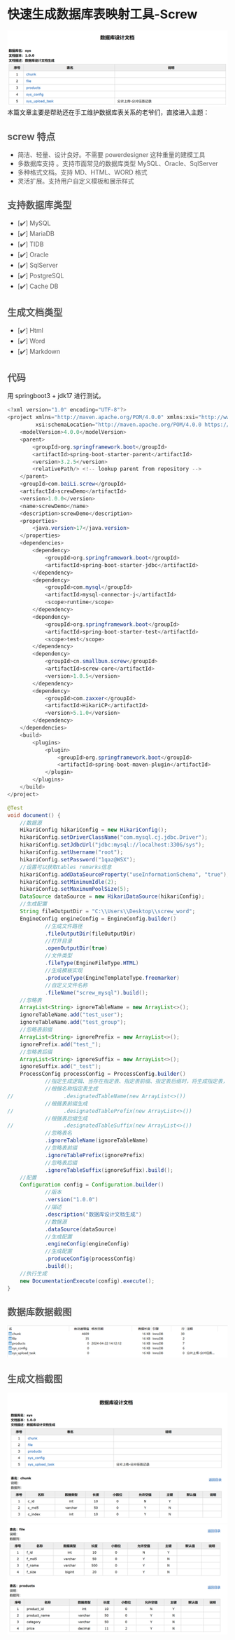 # 快速生成数据库表映射工具-Screw
![1714131876043-8f0c73cb-6200-494a-b159-29cf024dc1a6.png](./img/MyBfGfMEcl03wzvg/1714131876043-8f0c73cb-6200-494a-b159-29cf024dc1a6-838185.png)
本篇文章主要是帮助还在手工维护数据库表关系的老爷们，直接进入主题：
## <font style="color:rgb(89, 89, 89);">screw 特点</font>
+ <font style="color:rgb(89, 89, 89);">简洁、轻量、设计良好。不需要 powerdesigner 这种重量的建模工具</font>
+ <font style="color:rgb(89, 89, 89);">多数据库支持 。支持市面常见的数据库类型 MySQL、Oracle、SqlServer</font>
+ <font style="color:rgb(89, 89, 89);">多种格式文档。支持 MD、HTML、WORD 格式</font>
+ <font style="color:rgb(89, 89, 89);">灵活扩展。支持用户自定义模板和展示样式</font>
## <font style="color:rgb(89, 89, 89);">支持数据库类型</font>
+ <font style="color:rgb(89, 89, 89);">[</font><font style="color:rgb(89, 89, 89);">✔️</font><font style="color:rgb(89, 89, 89);">] MySQL</font>
+ <font style="color:rgb(89, 89, 89);">[</font><font style="color:rgb(89, 89, 89);">✔️</font><font style="color:rgb(89, 89, 89);">] MariaDB</font>
+ <font style="color:rgb(89, 89, 89);">[</font><font style="color:rgb(89, 89, 89);">✔️</font><font style="color:rgb(89, 89, 89);">] TIDB</font>
+ <font style="color:rgb(89, 89, 89);">[</font><font style="color:rgb(89, 89, 89);">✔️</font><font style="color:rgb(89, 89, 89);">] Oracle</font>
+ <font style="color:rgb(89, 89, 89);">[</font><font style="color:rgb(89, 89, 89);">✔️</font><font style="color:rgb(89, 89, 89);">] SqlServer</font>
+ <font style="color:rgb(89, 89, 89);">[</font><font style="color:rgb(89, 89, 89);">✔️</font><font style="color:rgb(89, 89, 89);">] PostgreSQL</font>
+ <font style="color:rgb(89, 89, 89);">[</font><font style="color:rgb(89, 89, 89);">✔️</font><font style="color:rgb(89, 89, 89);">] Cache DB</font>
## <font style="color:rgb(89, 89, 89);">生成文档类型</font>
+ <font style="color:rgb(89, 89, 89);">[</font><font style="color:rgb(89, 89, 89);">✔️</font><font style="color:rgb(89, 89, 89);">] Html</font>
+ <font style="color:rgb(89, 89, 89);">[</font><font style="color:rgb(89, 89, 89);">✔️</font><font style="color:rgb(89, 89, 89);">] Word</font>
+ <font style="color:rgb(89, 89, 89);">[</font><font style="color:rgb(89, 89, 89);">✔️</font><font style="color:rgb(89, 89, 89);">] Markdown</font>
## <font style="color:rgb(89, 89, 89);">代码</font>
用 springboot3 + jdk17 进行测试。
```java
<?xml version="1.0" encoding="UTF-8"?>
<project xmlns="http://maven.apache.org/POM/4.0.0" xmlns:xsi="http://www.w3.org/2001/XMLSchema-instance"
         xsi:schemaLocation="http://maven.apache.org/POM/4.0.0 https://maven.apache.org/xsd/maven-4.0.0.xsd">
    <modelVersion>4.0.0</modelVersion>
    <parent>
        <groupId>org.springframework.boot</groupId>
        <artifactId>spring-boot-starter-parent</artifactId>
        <version>3.2.5</version>
        <relativePath/> <!-- lookup parent from repository -->
    </parent>
    <groupId>com.baiLi.screw</groupId>
    <artifactId>screwDemo</artifactId>
    <version>1.0.0</version>
    <name>screwDemo</name>
    <description>screwDemo</description>
    <properties>
        <java.version>17</java.version>
    </properties>
    <dependencies>
        <dependency>
            <groupId>org.springframework.boot</groupId>
            <artifactId>spring-boot-starter-jdbc</artifactId>
        </dependency>
        <dependency>
            <groupId>com.mysql</groupId>
            <artifactId>mysql-connector-j</artifactId>
            <scope>runtime</scope>
        </dependency>
        <dependency>
            <groupId>org.springframework.boot</groupId>
            <artifactId>spring-boot-starter-test</artifactId>
            <scope>test</scope>
        </dependency>
        <dependency>
            <groupId>cn.smallbun.screw</groupId>
            <artifactId>screw-core</artifactId>
            <version>1.0.5</version>
        </dependency>
        <dependency>
            <groupId>com.zaxxer</groupId>
            <artifactId>HikariCP</artifactId>
            <version>5.1.0</version>
        </dependency>
    </dependencies>
    <build>
        <plugins>
            <plugin>
                <groupId>org.springframework.boot</groupId>
                <artifactId>spring-boot-maven-plugin</artifactId>
            </plugin>
        </plugins>
    </build>
</project>
```
```java
@Test
void document() {
    //数据源
    HikariConfig hikariConfig = new HikariConfig();
    hikariConfig.setDriverClassName("com.mysql.cj.jdbc.Driver");
    hikariConfig.setJdbcUrl("jdbc:mysql://localhost:3306/sys");
    hikariConfig.setUsername("root");
    hikariConfig.setPassword("1qaz@WSX");
    //设置可以获取tables remarks信息
    hikariConfig.addDataSourceProperty("useInformationSchema", "true");
    hikariConfig.setMinimumIdle(2);
    hikariConfig.setMaximumPoolSize(5);
    DataSource dataSource = new HikariDataSource(hikariConfig);
    //生成配置
    String fileOutputDir = "C:\\Users\\Desktop\\screw_word";
    EngineConfig engineConfig = EngineConfig.builder()
            //生成文件路径
            .fileOutputDir(fileOutputDir)
            //打开目录
            .openOutputDir(true)
            //文件类型
            .fileType(EngineFileType.HTML)
            //生成模板实现
            .produceType(EngineTemplateType.freemarker)
            //自定义文件名称
            .fileName("screw_mysql").build();
    //忽略表
    ArrayList<String> ignoreTableName = new ArrayList<>();
    ignoreTableName.add("test_user");
    ignoreTableName.add("test_group");
    //忽略表前缀
    ArrayList<String> ignorePrefix = new ArrayList<>();
    ignorePrefix.add("test_");
    //忽略表后缀
    ArrayList<String> ignoreSuffix = new ArrayList<>();
    ignoreSuffix.add("_test");
    ProcessConfig processConfig = ProcessConfig.builder()
            //指定生成逻辑、当存在指定表、指定表前缀、指定表后缀时，将生成指定表，其余表不生成、并跳过忽略表配置
            //根据名称指定表生成
//                .designatedTableName(new ArrayList<>())
            //根据表前缀生成
//                .designatedTablePrefix(new ArrayList<>())
            //根据表后缀生成
//                .designatedTableSuffix(new ArrayList<>())
            //忽略表名
            .ignoreTableName(ignoreTableName)
            //忽略表前缀
            .ignoreTablePrefix(ignorePrefix)
            //忽略表后缀
            .ignoreTableSuffix(ignoreSuffix).build();
    //配置
    Configuration config = Configuration.builder()
            //版本
            .version("1.0.0")
            //描述
            .description("数据库设计文档生成")
            //数据源
            .dataSource(dataSource)
            //生成配置
            .engineConfig(engineConfig)
            //生成配置
            .produceConfig(processConfig)
            .build();
    //执行生成
    new DocumentationExecute(config).execute();
}
```
## <font style="color:rgb(89, 89, 89);">数据库数据截图</font>
![1714132423411-6f8d52d7-dd94-4577-a77a-d0935e9042b6.png](./img/MyBfGfMEcl03wzvg/1714132423411-6f8d52d7-dd94-4577-a77a-d0935e9042b6-634851.png)
## <font style="color:rgb(89, 89, 89);">生成文档截图</font>
![1714132459300-140d1a22-888f-4db6-bb75-5676da33e875.png](./img/MyBfGfMEcl03wzvg/1714132459300-140d1a22-888f-4db6-bb75-5676da33e875-525109.png)
![1714132466985-7238abc3-cafe-4447-b083-776ef6f1b2bc.png](./img/MyBfGfMEcl03wzvg/1714132466985-7238abc3-cafe-4447-b083-776ef6f1b2bc-559603.png)

